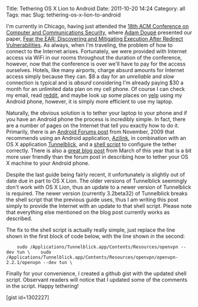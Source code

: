 Title: Tethering OS X Lion to Android
Date: 2011-10-20 14:24
Category: all
Tags: mac
Slug: tethering-os-x-lion-to-android

I'm currently in Chicago, having just attended the [18th ACM Conference
on Computer and Communications Security][], where [Adam Doupé][]
presented our paper, [Fear the EAR: Discovering and Mitigating Execution
After Redirect Vulnerabilities][]. As always, when I'm traveling, the
problem of how to connect to the Internet arises. Fortunately, we were
provided with Internet access via WiFi in our rooms throughout the
duration of the conference, however, now that the conference is over
we'll have to pay for the access ourselves. Hotels, like many airports,
charge absurd amounts for Internet access simply because they can. $8 a
day for an *unreliable* and *slow* connection is typical and is *absurd*
considering I'm already paying $30 a month for an unlimited data plan on
my cell phone. Of course I can check my email, read [reddit][], and
maybe look up some places on [yelp][] using my Android phone, however,
it is simply more efficient to use my laptop.

Naturally, the obvious solution is to tether your laptop to your phone
and if you have an Android phone the process is incredibly simple. In
fact, there are a number of pages on the Internet that tell you exactly
how to do it. Primarily, there is an [Android Forums post][] from
November, 2009 that recommends using an Android application,
[Azilink][], in combination with an OS X application [Tunnelblick][],
and a [shell script][] to configure the tether correctly. There is also
a [great blog post][] from March of this year that is a bit more user
friendly than the forum post in describing how to tether your OS X
machine to your Android phone.

Despite the last guide being fairly recent, it unfortunately is slightly
out of date due in part to OS X Lion. The older versions of Tunnelblick
seemingly don't work with OS X Lion, thus an update to a newer version
of Tunnelblick is required. The newer version (currently 3.2beta32) of
Tunnelblick breaks the shell script that the previous guide uses, thus I
am writing this post simply to provide the Internet with an update to
that shell script. Please note that everything else mentioned on the
blog post currently works as described.

The fix to the shell script is actually really simple, just replace the
line shown in the first block of code below, with the line shown in the
second:  

`    sudo /Applications/Tunnelblick.app/Contents/Resources/openvpn --dev tun \    sudo /Applications/Tunnelblick.app/Contents/Resources/openvpn/openvpn-2.2.1/openvpn --dev tun \`

Finally for your convenience, I created a github gist with the updated
shell script. Observant readers will notice that I updated some of the
comments in the script. Happy tethering!

[gist id=1302227]

  [18th ACM Conference on Computer and Communications Security]: http://www.sigsac.org/ccs/CCS2011/
  [Adam Doupé]: http://adamdoupe.com/
  [Fear the EAR: Discovering and Mitigating Execution After Redirect
  Vulnerabilities]: http://cs.ucsb.edu/~bboe/public/pubs/fear-the-ear-ccs2011.pdf
  [reddit]: http://reddit.com
  [yelp]: http://yelp.com
  [Android Forums post]: http://androidforums.com/droid-how-tips/18532-mac-os-x-droid-tethering-usb-wired.html
  [Azilink]: http://code.google.com/p/azilink/
  [Tunnelblick]: http://code.google.com/p/tunnelblick/
  [shell script]: http://pastie.org/701122
  [great blog post]: http://mornin.org/blog/howto-tether-android-phone-mac-os-x/
